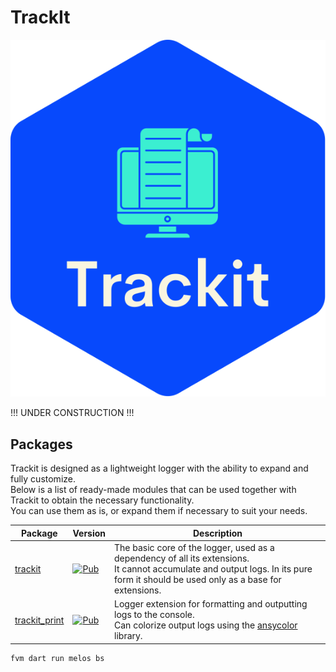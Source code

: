 # TrackIt

<img src="./logo.svg">

!!! UNDER CONSTRUCTION !!!

## Packages
Trackit is designed as a lightweight logger with the ability to expand and fully customize.<br>
Below is a list of ready-made modules that can be used together with Trackit to obtain the necessary functionality.<br>
You can use them as is, or expand them if necessary to suit your needs.

| Package                                                                                | Version                                                                                                            | Description                                                                                                                                                                          | 
|----------------------------------------------------------------------------------------|--------------------------------------------------------------------------------------------------------------------|--------------------------------------------------------------------------------------------------------------------------------------------------------------------------------------|
| [trackit](https://github.com/unger1984/trackit/tree/main/packages/trackit)             | [![Pub](https://img.shields.io/pub/v/trackit.svg?style=flat-square)](https://pub.dev/packages/trackit)             | The basic core of the logger, used as a dependency of all its extensions.<br>It cannot accumulate and output logs. In its pure form it should be used only as a base for extensions. |
| [trackit_print](https://github.com/unger1984/trackit/tree/main/packages/trackit_print) | [![Pub](https://img.shields.io/pub/v/trackit_print.svg?style=flat-square)](https://pub.dev/packages/trackit_print) | Logger extension for formatting and outputting logs to the console.<br>Can colorize output logs using the [ansycolor](https://github.com/google/ansicolor-dart) library.             |


```shell
fvm dart run melos bs
```